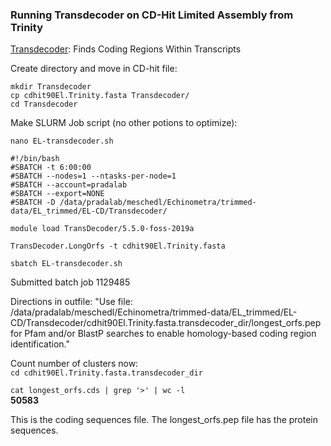 ### Running Transdecoder on CD-Hit Limited Assembly from Trinity

[Transdecoder](https://github.com/TransDecoder/TransDecoder/wiki): Finds Coding Regions Within Transcripts

Create directory and move in CD-hit file:

`mkdir Transdecoder`  
`cp cdhit90El.Trinity.fasta Transdecoder/`  
`cd Transdecoder`


Make SLURM Job script (no other potions to optimize):

`nano EL-transdecoder.sh`

```
#!/bin/bash
#SBATCH -t 6:00:00
#SBATCH --nodes=1 --ntasks-per-node=1
#SBATCH --account=pradalab
#SBATCH --export=NONE
#SBATCH -D /data/pradalab/meschedl/Echinometra/trimmed-data/EL_trimmed/EL-CD/Transdecoder/

module load TransDecoder/5.5.0-foss-2019a

TransDecoder.LongOrfs -t cdhit90El.Trinity.fasta
```
`sbatch EL-transdecoder.sh`  


Submitted batch job 1129485

Directions in outfile: "Use file: /data/pradalab/meschedl/Echinometra/trimmed-data/EL_trimmed/EL-CD/Transdecoder/cdhit90El.Trinity.fasta.transdecoder_dir/longest_orfs.pep  for Pfam and/or BlastP searches to enable homology-based coding region identification."


Count number of clusters now:  
`cd cdhit90El.Trinity.fasta.transdecoder_dir`

`cat longest_orfs.cds | grep '>' | wc -l`  
**50583**

This is the coding sequences file. The longest_orfs.pep file has the protein sequences. 
